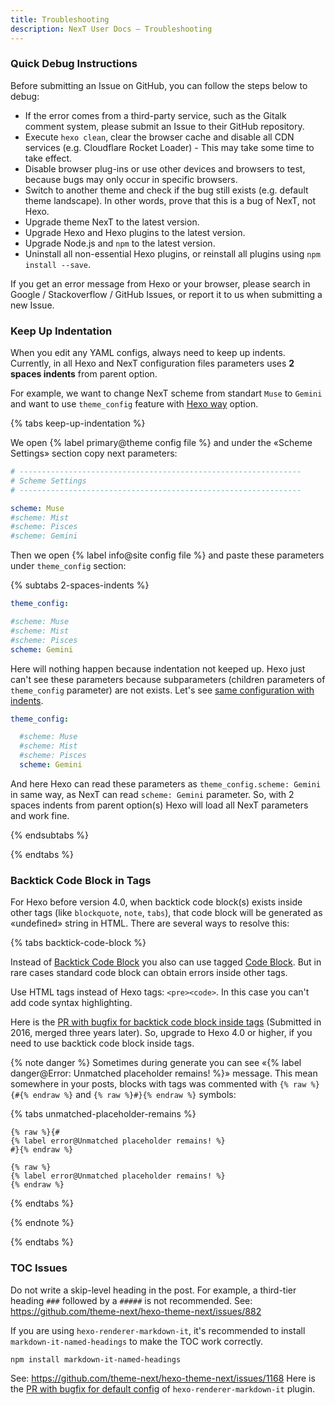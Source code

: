 ```yaml
---
title: Troubleshooting
description: NexT User Docs – Troubleshooting
---
```


### Quick Debug Instructions

Before submitting an Issue on GitHub, you can follow the steps below to debug:

* If the error comes from a third-party service, such as the Gitalk comment system, please submit an Issue to their GitHub repository.
* Execute `hexo clean`, clear the browser cache and disable all CDN services (e.g. Cloudflare Rocket Loader) - This may take some time to take effect.
* Disable browser plug-ins or use other devices and browsers to test, because bugs may only occur in specific browsers.
* Switch to another theme and check if the bug still exists (e.g. default theme landscape). In other words, prove that this is a bug of NexT, not Hexo.
* Upgrade theme NexT to the latest version.
* Upgrade Hexo and Hexo plugins to the latest version.
* Upgrade Node.js and `npm` to the latest version.
* Uninstall all non-essential Hexo plugins, or reinstall all plugins using `npm install --save`.

If you get an error message from Hexo or your browser, please search in Google / Stackoverflow / GitHub Issues, or report it to us when submitting a new Issue.

### Keep Up Indentation

When you edit any YAML configs, always need to keep up indents.
Currently, in all Hexo and NexT configuration files parameters uses **2 spaces indents** from parent option.

For example, we want to change NexT scheme from standart `Muse` to `Gemini` and want to use `theme_config` feature with [Hexo way](/docs/getting-started/configuration#option-1) option.

{% tabs keep-up-indentation %}
<!-- tab NexT Config → -->
We open {% label primary@theme config file %} and under the «Scheme Settings» section copy next parameters:

```yml next/_config.yml
# ---------------------------------------------------------------
# Scheme Settings
# ---------------------------------------------------------------

scheme: Muse
#scheme: Mist
#scheme: Pisces
#scheme: Gemini
```
<!-- endtab -->

<!-- tab Hexo Config -->
Then we open {% label info@site config file %} and paste these parameters under `theme_config` section:

{% subtabs 2-spaces-indents %}
<!-- tab {% label danger@Nothing Happen %}-->
```yml hexo/_config.yml
theme_config:

#scheme: Muse
#scheme: Mist
#scheme: Pisces
scheme: Gemini
```

Here will nothing happen because indentation not keeped up. Hexo just can't see these parameters because subparameters (children parameters of `theme_config` parameter) are not exists. Let's see [same configuration with indents](#2-spaces-indents-2).
<!-- endtab -->

<!-- tab {% label success@Working Normally %}-->
```yml hexo/_config.yml
theme_config:

  #scheme: Muse
  #scheme: Mist
  #scheme: Pisces
  scheme: Gemini
```

And here Hexo can read these parameters as `theme_config.scheme: Gemini` in same way, as NexT can read `scheme: Gemini` parameter. So, with 2 spaces indents from parent option(s) Hexo will load all NexT parameters and work fine.
<!-- endtab -->
{% endsubtabs %}

<!-- endtab -->
{% endtabs %}

### Backtick Code Block in Tags

For Hexo before version 4.0, when backtick code block(s) exists inside other tags (like `blockquote`, `note`, `tabs`), that code block will be generated as «undefined» string in HTML. There are several ways to resolve this:

{% tabs backtick-code-block %}
<!-- tab {% label success@Tagged Code Block %} -->
Instead of [Backtick Code Block](https://hexo.io/docs/tag-plugins#Backtick-Code-Block) you also can use tagged [Code Block](https://hexo.io/docs/tag-plugins#Code-Block).
But in rare cases standard code block can obtain errors inside other tags.
<!-- endtab -->

<!-- tab HTML tags -->
Use HTML tags instead of Hexo tags: `<pre><code>`.
In this case you can't add code syntax highlighting.
<!-- endtab -->

<!-- tab Bugfix for Backtick -->
Here is the [PR with bugfix for backtick code block inside tags](https://github.com/hexojs/hexo/pull/2321) (Submitted in 2016, merged three years later).
So, upgrade to Hexo 4.0 or higher, if you need to use backtick code block inside tags.

{% note danger %}
Sometimes during generate you can see «{% label danger@Error: Unmatched placeholder remains! %}» message.
This mean somewhere in your posts, blocks with tags was commented with `{% raw %}{#{% endraw %}` and `{% raw %}#}{% endraw %}` symbols:

{% tabs unmatched-placeholder-remains %}
<!-- tab {% label danger@Error %} -->
```
{% raw %}{#
{% label error@Unmatched placeholder remains! %}
#}{% endraw %}
```
<!-- endtab -->

<!-- tab {% label success@Success %} -->
```
{% raw %}
{% label error@Unmatched placeholder remains! %}
{% endraw %}
```
<!-- endtab -->
{% endtabs %}

{% endnote %}
<!-- endtab -->
{% endtabs %}

### TOC Issues

Do not write a skip-level heading in the post. For example, a third-tier heading `###` followed by a `#####` is not recommended.
See: https://github.com/theme-next/hexo-theme-next/issues/882

If you are using `hexo-renderer-markdown-it`, it's recommended to install `markdown-it-named-headings` to make the TOC work correctly.
```bash
npm install markdown-it-named-headings
```
See: https://github.com/theme-next/hexo-theme-next/issues/1168
Here is the [PR with bugfix for default config](https://github.com/hexojs/hexo-renderer-markdown-it/pull/90) of `hexo-renderer-markdown-it` plugin.
